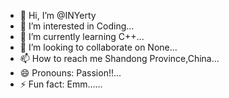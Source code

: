 - 👋 Hi, I’m @INYerty
- 👀 I’m interested in Coding...
- 🌱 I’m currently learning C++...
- 💞️ I’m looking to collaborate on None...
- 📫 How to reach me Shandong Province,China...
- 😄 Pronouns: Passion!!...
- ⚡ Fun fact: Emm......

<!---
INYerty/INYerty is a ✨ special ✨ repository because its `README.md` (this file) appears on your GitHub profile.
You can click the Preview link to take a look at your changes.
--->
